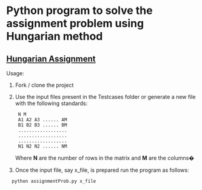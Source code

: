 
# Python program to solve the assignment problem using Hungarian method

## [Hungarian Assignment](https://en.wikipedia.org/wiki/Hungarian_algorithm "Wiki")


Usage:

1) Fork / clone the project

2) Use the input files present in the Testcases folder or 
   generate a new file with the following standards:
   
        N M
        A1 A2 A3 ...... AM
        B1 B2 B3 ...... BM
        ..................
        ..................
        ..................
        N1 N2 N2 ...... NM
   
   Where __N__ are the number of rows in the matrix and __M__ are the columns�
   
3) Once the input file, say x_file, is prepared run the program as follows:

  ```python
    python assignmentProb.py x_file
  ```
   
